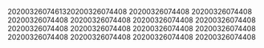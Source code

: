 2020032607461320200326074408
20200326074408
20200326074408
20200326074408
20200326074408
20200326074408
20200326074408
20200326074408
20200326074408
20200326074408
20200326074408
20200326074408
20200326074408
20200326074408
20200326074408
